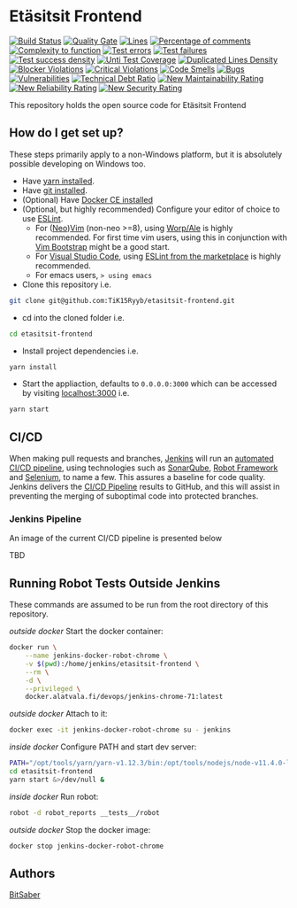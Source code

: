 # Etäsitsit Frontend
[![Build Status](https://jenkins.alatvala.fi/buildStatus/icon?job=TiK15Ryyb%2Fetasitsit-frontend%2Fmaster)](https://jenkins.alatvala.fi/job/TiK15Ryyb/job/etasitsit-frontend/job/master/)
[![Quality Gate](https://sonar.alatvala.fi/api/badges/gate?key=etasitsit-frontend)](https://sonar.alatvala.fi/dashboard/index/etasitsit-frontend)
[![Lines](https://sonar.alatvala.fi/api/badges/measure?key=etasitsit-frontend&metric=lines)](https://sonar.alatvala.fi/dashboard/index/etasitsit-frontend)
[![Percentage of comments](https://sonar.alatvala.fi/api/badges/measure?key=etasitsit-frontend&metric=comment_lines_density)](https://sonar.alatvala.fi/dashboard/index/etasitsit-frontend)
[![Complexity to function](https://sonar.alatvala.fi/api/badges/measure?key=etasitsit-frontend&metric=function_complexity)](https://sonar.alatvala.fi/dashboard/index/etasitsit-frontend)
[![Test errors](https://sonar.alatvala.fi/api/badges/measure?key=etasitsit-frontend&metric=test_errors)](https://sonar.alatvala.fi/dashboard/index/etasitsit-frontend)
[![Test failures](https://sonar.alatvala.fi/api/badges/measure?key=etasitsit-frontend&metric=test_failures)](https://sonar.alatvala.fi/dashboard/index/etasitsit-frontend)
[![Test success density](https://sonar.alatvala.fi/api/badges/measure?key=etasitsit-frontend&metric=test_success_density)](https://sonar.alatvala.fi/dashboard/index/etasitsit-frontend)
[![Unti Test Coverage](https://sonar.alatvala.fi/api/badges/measure?key=etasitsit-frontend&metric=coverage)](https://sonar.alatvala.fi/dashboard/index/etasitsit-frontend)
[![Duplicated Lines Density](https://sonar.alatvala.fi/api/badges/measure?key=etasitsit-frontend&metric=duplicated_lines_density)](https://sonar.alatvala.fi/dashboard/index/etasitsit-frontend)
[![Blocker Violations](https://sonar.alatvala.fi/api/badges/measure?key=etasitsit-frontend&metric=blocker_violations)](https://sonar.alatvala.fi/dashboard/index/etasitsit-frontend)
[![Critical Violations](https://sonar.alatvala.fi/api/badges/measure?key=etasitsit-frontend&metric=critical_violations)](https://sonar.alatvala.fi/dashboard/index/etasitsit-frontend)
[![Code Smells](https://sonar.alatvala.fi/api/badges/measure?key=etasitsit-frontend&metric=code_smells)](https://sonar.alatvala.fi/dashboard/index/etasitsit-frontend)
[![Bugs](https://sonar.alatvala.fi/api/badges/measure?key=etasitsit-frontend&metric=bugs)](https://sonar.alatvala.fi/dashboard/index/etasitsit-frontend)
[![Vulnerabilities](https://sonar.alatvala.fi/api/badges/measure?key=etasitsit-frontend&metric=vulnerabilities)](https://sonar.alatvala.fi/dashboard/index/etasitsit-frontend)
[![Technical Debt Ratio](https://sonar.alatvala.fi/api/badges/measure?key=etasitsit-frontend&metric=sqale_debt_ratio)](https://sonar.alatvala.fi/dashboard/index/etasitsit-frontend)
[![New Maintainability Rating](https://sonar.alatvala.fi/api/badges/measure?key=etasitsit-frontend&metric=new_maintainability_rating)](https://sonar.alatvala.fi/dashboard/index/etasitsit-frontend)
[![New Reliability Rating](https://sonar.alatvala.fi/api/badges/measure?key=etasitsit-frontend&metric=new_reliability_rating)](https://sonar.alatvala.fi/dashboard/index/etasitsit-frontend)
[![New Security Rating](https://sonar.alatvala.fi/api/badges/measure?key=etasitsit-frontend&metric=new_security_rating)](https://sonar.alatvala.fi/dashboard/index/etasitsit-frontend)

This repository holds the open source code for Etäsitsit Frontend

## How do I get set up?

These steps primarily apply to a non-Windows platform, but it is absolutely possible developing on Windows too.

* Have [yarn installed](https://yarnpkg.com/lang/en/docs/install).
* Have [git installed](https://git-scm.com/book/en/v2/Getting-Started-Installing-Git).
* (Optional) Have [Docker CE installed](https://docs.docker.com/install/#supported-platforms)
* (Optional, but highly recommended) Configure your editor of choice to use [ESLint](https://eslint.org/docs/user-guide/getting-started).
    * For ([Neo](https://github.com/neovim/neovim/wiki/Installing-Neovim))[Vim](https://www.vim.org/download.php) (non-neo >=8), using [Worp/Ale](https://github.com/w0rp/ale#3-installation) is highly recommended. For first time vim users, using this in conjunction with [Vim Bootstrap](https://vim-bootstrap.com/) might be a good start.
    * For [Visual Studio Code](https://code.visualstudio.com/Download), using [ESLint from the marketplace](https://marketplace.visualstudio.com/items?itemName=dbaeumer.vscode-eslint) is highly recommended.
    * For emacs users, `> using emacs`
* Clone this repository i.e.

```sh
git clone git@github.com:TiK15Ryyb/etasitsit-frontend.git
```

* cd into the cloned folder i.e.

```sh
cd etasitsit-frontend
```

* Install project dependencies i.e.

```sh
yarn install
```

* Start the appliaction, defaults to `0.0.0.0:3000` which can be accessed by visiting [localhost:3000](http://localhost:3000) i.e.

```sh
yarn start
```

## CI/CD

When making pull requests and branches, [Jenkins](https://jenkins.io/) will run an [automated CI/CD pipeline](https://jenkins.bitsaber.net/job/TiK15Ryyb/job/etasitsit-frontend/job/master/), using technologies such as [SonarQube](https://sonar.alatvala.fi/dashboard?id=etasitsit-frontend), [Robot Framework](https://robotframework.org/) and [Selenium](https://www.seleniumhq.org/), to name a few. This assures a baseline for code quality. Jenkins delivers the [CI/CD Pipeline](https://www.edureka.co/blog/ci-cd-pipeline/) results to GitHub, and this will assist in preventing the merging of suboptimal code into protected branches.

### Jenkins Pipeline

An image of the current CI/CD pipeline is presented below

TBD

## Running Robot Tests Outside Jenkins

These commands are assumed to be run from the root directory of this repository.

_outside docker_ Start the docker container:

```sh
docker run \
    --name jenkins-docker-robot-chrome \
    -v $(pwd):/home/jenkins/etasitsit-frontend \
    --rm \
    -d \
    --privileged \
    docker.alatvala.fi/devops/jenkins-chrome-71:latest
```

_outside docker_ Attach to it:

```sh
docker exec -it jenkins-docker-robot-chrome su - jenkins
```

_inside docker_ Configure PATH and start dev server:

```sh
PATH="/opt/tools/yarn/yarn-v1.12.3/bin:/opt/tools/nodejs/node-v11.4.0-linux-x64/bin:$PATH"
cd etasitsit-frontend
yarn start &>/dev/null &
```

_inside docker_ Run robot:

```sh
robot -d robot_reports __tests__/robot
```

_outside docker_ Stop the docker image:

```sh
docker stop jenkins-docker-robot-chrome
```

## Authors

[BitSaber](https://github.com/TiK15Ryyb/etasitsit-frontend/graphs/contributors)
